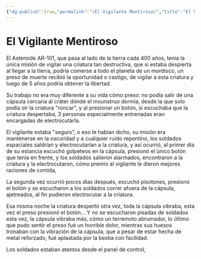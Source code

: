 ```yaml
---
{"dg-publish":true,"permalink":"/El Vigilante Mentiroso/","title":"El Vigilante Mentiroso","created":"2023-09-27T10:36:06.544-05:00","updated":"2023-09-27T10:49:25.469-05:00"}
---
```



# El Vigilante Mentiroso

El Asteroide AR-101, que pasa al lado de la tierra cada 400 años, tenía la única misión de vigilar una criatura tan destructiva, que si estaba despierta al llegar a la tierra, podría comerse a todo el planeta de un mordisco, un preso de muerte recibió la oportunidad o castigo, de vigilar a esta criatura y luego de 5 años podría obtener la libertad. 

Su trabajo no era muy diferente a su vida cómo preso: no podía salir de una cápsula cercana al cráter dónde el mounstruo dormía, desde la que solo podía oir la criatura "roncar", y al presionar un botón, si escuchaba que la criatura despertaba, 3 personas especialmente entrenadas eran encargadas de electrocutarla.

El vigilante estaba "seguro", o eso le habían dicho, su misión era mantenerse en la oscuridad y a cualquier ruido repentino, los soldados espaciales saldrían y electrocutarían a la criatura, y así ocurrió, al primer día de su estancia escuchó golpeteos en la cápsula, presionó el único botón que tenía en frente, y los soldados salieron alarmados, encontraron a la criatura y la electrocutaron, cómo premio al vigilante le dieron mejores raciones de comida, 

La segunda vez ocurrió pocos días después, escuchó pisotones, presionó el botón y se escucharon a los soldados correr afuera de la cápsula, ajetreados, al fin pudieron electrocutar a la criatura.

Esa misma noche la criatura despertó otra vez, toda la cápsula vibraba, esta vez el preso presionó el botón... Y no se escucharon pisadas de soldados esta vez, la cápsula vibraba más, cómo un terremoto abrumador, lo último que pudo sentir el preso fué un horrible dolor, mientras sus huesos tronaban con la vibración de la cápsula, que a pesar de estar hecha de metal reforzado, fué aplastada por la bestia con facilidad.

Los soldados estaban atentos desde el panel de control, 
